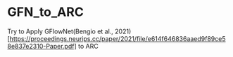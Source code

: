 # GFN_to_ARC

Try to Apply GFlowNet(Bengio et al., 2021)[https://proceedings.neurips.cc/paper/2021/file/e614f646836aaed9f89ce58e837e2310-Paper.pdf] to ARC
